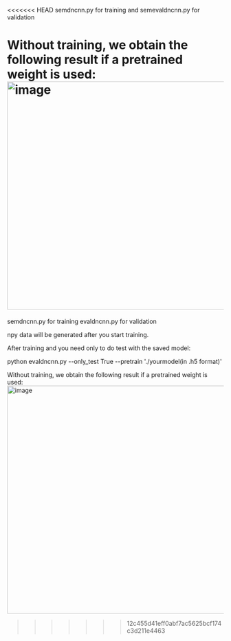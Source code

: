 <<<<<<< HEAD
semdncnn.py for training and semevaldncnn.py for validation

Without training, we obtain the following result if a pretrained weight is used:
<img width="529" alt="image" src="https://github.com/user-attachments/assets/8be71d57-7aee-47c1-8a60-5c006965ae65">
=======


semdncnn.py for training 
evaldncnn.py for validation

npy data will be generated after you start training.

After training and you need only to do test with the saved model:

python evaldncnn.py --only_test True --pretrain './yourmodel(in .h5 format)'



Without training, we obtain the following result if a pretrained weight is used:
<img width="529" alt="image" src="https://github.com/user-attachments/assets/8be71d57-7aee-47c1-8a60-5c006965ae65">
>>>>>>> 12c455d41eff0abf7ac5625bcf174c3d211e4463
